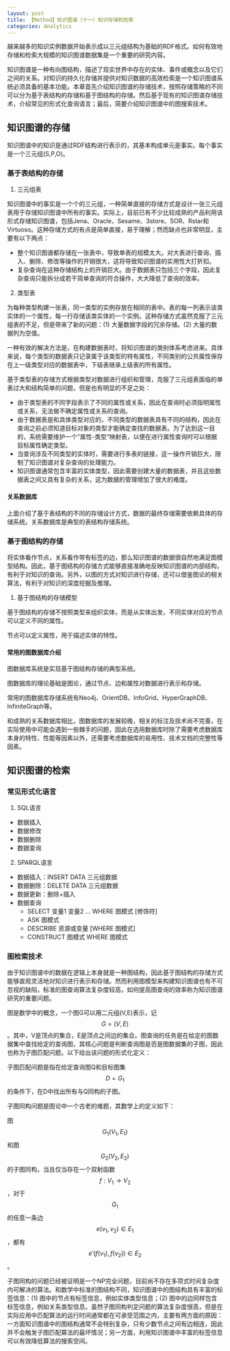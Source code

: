 ```yaml
---
layout: post
title: 【Method】知识图谱（十一）知识存储和检索
categories: Analytics
---
```


越来越多的知识实例数据开始表示成以三元组结构为基础的RDF格式。如何有效地存储和检索大规模的知识图谱数据集是一个重要的研究内容。

知识图谱是一种有向图结构，描述了现实世界中存在的实体、事件或概念以及它们之间的关系。对知识的持久化存储并提供对知识数据的高效检索是一个知识图谱系统必须具备的基本功能。本章首先介绍知识图谱的存储技术，按照存储策略的不同可以分为基于表结构的存储和基于图结构的存储。然后基于现有的知识图谱存储技术，介绍常见的形式化查询语言；最后，简要介绍知识图谱中的图搜索技术。

## 知识图谱的存储

知识图谱中的知识是通过RDF结构进行表示的，其基本构成单元是事实。每个事实是一个三元组(S,P,O)。

### 基于表结构的存储

1. 三元组表

知识图谱中的事实是一个个的三元组，一种简单直接的存储方式是设计一张三元组表用于存储知识图谱中所有的事实。实际上，目前已有不少比较成熟的产品利用该形式存储知识图谱，包括Jena、Oracle、Sesame、3store、SOR、Rstar和Virtuoso。这种存储方式的有点是简单直接，易于理解；然而缺点也非常明显，主要有以下两点：

- 整个知识图谱都存储在一张表中，导致单表的规模太大。对大表进行查询、插入、删除、修改等操作的开销很大，这将导致知识图谱的实用性大打折扣。
- 复杂查询在这种存储结构上的开销巨大。由于数据表只包括三个字段，因此复杂查询只能拆分成若干简单查询的符合操作，大大降低了查询的效率。

2. 类型表

为每种类型构建一张表，同一类型的实例存放在相同的表中。表的每一列表示该类实体的一个属性，每一行存储该类实体的一个实例。这种存储方式虽然克服了三元组表的不足，但是带来了新的问题：(1) 大量数据字段的冗余存储。(2) 大量的数据列为空值。

一种有效的解决方法是，在构建数据表时，将知识图谱的类别体系考虑进来。具体来说，每个类型的数据表只记录属于该类型的特有属性，不同类别的公共属性保存在上一级类型对应的数据表中，下级表继承上级表的所有属性。

基于类型表的存储方式根据类型对数据进行组织和管理，克服了三元组表面临的单表过大和结构简单的问题，但是也有明显的不足之处：

- 由于类型表的不同字段表示了不同的属性或关系，因此在查询时必须指明属性或关系，无法做不确定属性或关系的查询。
- 由于数据表是和具体类型对应的，不同类型的数据表具有不同的结构，因此在查询之前必须知道目标对象的类型才能确定查找的数据表。为了达到这一目的，系统需要维护一个”属性-类型“映射表，以便在进行属性查询时可以根据目标属性确定类型。
- 当查询涉及不同类型的实体时，需要进行多表的链接，这一操作开销巨大，限制了知识图谱对复杂查询的处理能力。
- 知识图谱通常包含丰富的实体类型，因此需要创建大量的数据表，并且这些数据表之间又具有复杂的关系，这为数据的管理增加了很大的难度。

#### 关系数据库

上面介绍了基于表结构的不同的存储设计方式，数据的最终存储需要依赖具体的存储系统。关系数据库是典型的表结构存储系统。

### 基于图结构的存储

将实体看作节点，关系看作带有标签的边，那么知识图谱的数据很自然地满足图模型结构。因此，基于图结构的存储方式能够直接准确地反映知识图谱的内部结构，有利于对知识的查询。另外，以图的方式对知识进行存储，还可以借鉴图论的相关算法，有利于对知识的深度挖掘及推理。

1. 基于图结构的存储模型

基于图结构的存储不按照类型来组织实体，而是从实体出发，不同实体对应的节点可以定义不同的属性。

节点可以定义属性，用于描述实体的特性。

#### 常用的图数据库介绍

图数据库系统是实现基于图结构存储的典型系统。

图数据库的理论基础是图论，通过节点、边和属性对数据进行表示和存储。

常用的图数据库存储系统有Neo4j、OrientDB、InfoGrid、HyperGraphDB、InfiniteGraph等。

和成熟的关系数据库相比，图数据库的发展较晚，相关的标注及技术尚不完善，在实际使用中可能会遇到一些棘手的问题，因此在选用数据库时除了需要考虑数据库本身的特性、性能等因素以外，还需要考虑数据库的易用性、技术文档的完整性等因素。

## 知识图谱的检索

### 常见形式化语言

1. SQL语言

- 数据插入
- 数据修改
- 数据删除
- 数据查询

2. SPARQL语言

- 数据插入：INSERT DATA 三元组数据
- 数据删除：DELETE DATA 三元组数据
- 数据更新：删除+插入
- 数据查询
    - SELECT 变量1 变量2 ... WHERE 图模式 [修饰符]
    - ASK 图模式
    - DESCRIBE 资源或变量 [WHERE 图模式]
    - CONSTRUCT 图模式 WHERE 图模式

### 图检索技术

由于知识图谱中的数据在逻辑上本身就是一种图结构，因此基于图结构的存储方式能够直观灵活地对知识进行表示和存储。然而利用图模型来构建知识图谱也有不可忽视的缺陷，标准的图查询算法复杂度较高，如何提高图查询的效率称为知识图谱研究的重要问题。

图是数学中的概念，一个图G可以用二元组(V,E)表示，记$$G=(V,E)$$。其中，V是顶点的集合，E是顶点之间边的集合。图查询的任务是在给定的图数据集中查找给定的查询图，其核心问题是判断查询图是否是图数据集的子图，因此也称为子图匹配问题。以下给出该问题的形式化定义：

子图匹配问题是指在给定查询图Q和目标图集$$D={G_1}$$的条件下，在D中找出所有与Q同构的子图。

子图同构问题是图论中一个古老的难题，其数学上的定义如下：

图$$G_1(V_1, E_1)$$和图$$G_2(V_2,E_2)$$的子图同构，当且仅当存在一个双射函数$$f:V_1 \to V_2$$，对于$$G_1$$的任意一条边$$e(v_1, v_2) \in E_1$$，都有$$e'(f(v_1), f(v_2)) \in E_2$$。

子图同构的问题已经被证明是一个NP完全问题，目前尚不存在多项式时间复杂度内可解决的算法。和数学中标准的图结构不同，知识图谱中的图结构具有丰富的标签信息：(1) 图中的节点有标签信息，例如实体类型信息；(2) 图中的边同样包含标签信息，例如关系类型信息。虽然子图同构判定问题的算法复杂度很高，但是在实际应用中匹配算法的运行时间通常都在可承受范围之内，主要有两方面的原因：一方面知识图谱中的图结构通常不会特别复杂，只有少数节点之间有边相连，因此并不会触发子图匹配算法的最坏情况；另一方面，利用知识图谱中丰富的标签信息可以有效降低算法的搜索空间。